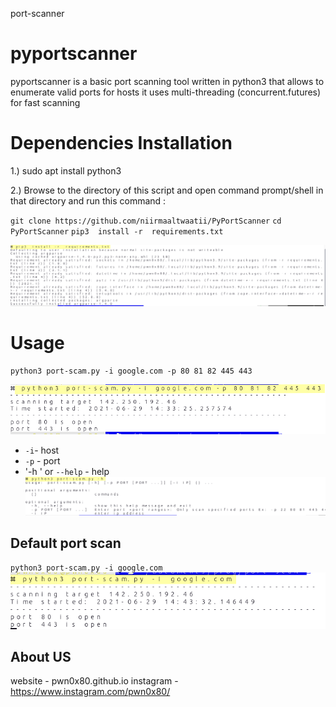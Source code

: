port-scanner

# pyportscanner

pyportscanner is a basic port scanning tool written in python3 that allows to enumerate valid ports for hosts it uses multi-threading (concurrent.futures) for fast scanning

# Dependencies Installation

1.) sudo apt install python3

2.) Browse to the directory of this script and open command prompt/shell in that directory and run this command :

`git clone https://github.com/niirmaaltwaatii/PyPortScanner`
`cd PyPortScanner`
`pip3  install -r  requirements.txt`

![b0e5d707e9e6b8830ca3da1a9d18c026.png](_resources/5d476fd55a8c4620a9ecab7d749289a0.png)

# Usage

```
python3 port-scam.py -i google.com -p 80 81 82 445 443
```
![2abe6caf36b6b0ab05de2fa6ac41895d.png](_resources/582eb2a6927e4e30b01bb17c596b9218.png)

- `-i`-  host
- `-p` - port 
- '-h ' or `--help` - help
![83bba19e16c688771e01709f32a851be.png](_resources/7a09596f6c5e4c11a4f02362cfe89b59.png)

## Default port scan

`python3 port-scam.py -i google.com`
![3fd96daff7901c110325d34631e80ac4.png](_resources/b3a1bab215634c768f95ee9fc6f1db18.png)

## About US
website - pwn0x80.github.io
instagram - https://www.instagram.com/pwn0x80/
